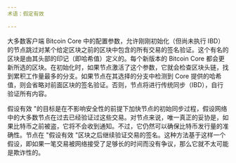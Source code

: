 ```yaml
---
术语：假定有效

---
```

大多数客户端 Bitcoin Core 中的配置参数，允许刚刚初始化（但尚未执行 IBD）的节点跳过对某个给定区块之前的区块中包含的所有交易的签名验证。这个有名的区块是由其头部的印记（即哈希值）定义的。每个新版本的 Bitcoin Core 都会更新所选的区块。在初始化时，如果节点激活了这个参数，它就会检查区块头链，找到累积工作量最多的分支。如果节点在其选择的分支中检测到 Core 提供的哈希值，则会省略对前面区块的签名验证。否则，节点将进行传统同步（IBD），自行验证所有内容。

假设有效 "的目标是在不影响安全性的前提下加快节点的初始同步过程，假设网络中的大多数节点在过去已经验证过这些交易。对节点来说，唯一真正的妥协是，如果比特币之前被盗，它将不会收到通知。不过，它仍然可以确保比特币发行量的准确性。节点在 "假设有效 "区块之后继续验证交易的签名。这种方法基于这样一个假设，即如果一笔交易被网络接受了足够长的时间而没有争议，那么它就不太可能是欺诈性的。